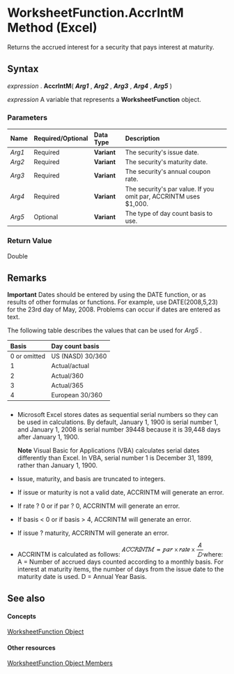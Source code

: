 
# WorksheetFunction.AccrIntM Method (Excel)

Returns the accrued interest for a security that pays interest at maturity.


## Syntax

 _expression_ . **AccrIntM**( **_Arg1_** , **_Arg2_** , **_Arg3_** , **_Arg4_** , **_Arg5_** )

 _expression_ A variable that represents a **WorksheetFunction** object.


### Parameters



|**Name**|**Required/Optional**|**Data Type**|**Description**|
|:-----|:-----|:-----|:-----|
| _Arg1_|Required| **Variant**|The security's issue date.|
| _Arg2_|Required| **Variant**|The security's maturity date.|
| _Arg3_|Required| **Variant**|The security's annual coupon rate.|
| _Arg4_|Required| **Variant**|The security's par value. If you omit par, ACCRINTM uses $1,000.|
| _Arg5_|Optional| **Variant**|The type of day count basis to use.|

### Return Value

Double 


## Remarks


 **Important**  Dates should be entered by using the DATE function, or as results of other formulas or functions. For example, use DATE(2008,5,23) for the 23rd day of May, 2008. Problems can occur if dates are entered as text.

The following table describes the values that can be used for  _Arg5_ .



|**Basis**|**Day count basis**|
|:-----|:-----|
|0 or omitted|US (NASD) 30/360|
|1|Actual/actual|
|2|Actual/360|
|3|Actual/365|
|4|European 30/360|

### 


- Microsoft Excel stores dates as sequential serial numbers so they can be used in calculations. By default, January 1, 1900 is serial number 1, and January 1, 2008 is serial number 39448 because it is 39,448 days after January 1, 1900.
    
     **Note**  Visual Basic for Applications (VBA) calculates serial dates differently than Excel. In VBA, serial number 1 is December 31, 1899, rather than January 1, 1900. 
- Issue, maturity, and basis are truncated to integers.
    
- If issue or maturity is not a valid date, ACCRINTM will generate an error.
    
- If rate ? 0 or if par ? 0, ACCRINTM will generate an error.
    
- If basis < 0 or if basis > 4, ACCRINTM will generate an error.
    
- If issue ? maturity, ACCRINTM will generate an error.
    
- ACCRINTM is calculated as follows:
![](images/awfacrtm_ZA06051109.gif)where: A = Number of accrued days counted according to a monthly basis. For interest at maturity items, the number of days from the issue date to the maturity date is used. D = Annual Year Basis. 
    

## See also


#### Concepts


[WorksheetFunction Object](7b1d5639-363d-632c-2cf0-2232562646b6.md)
#### Other resources


[WorksheetFunction Object Members](6811ca87-4b53-0bff-88c9-30bf7497879a.md)
